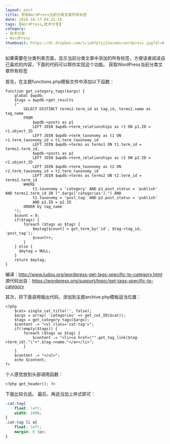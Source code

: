 ```yaml
---
layout: post
title: 获取WordPress当前分类文章所有标签
date: 2016-10-17 04:25:16
tags: [WordPress,技术分享]
category: 
- 技术分享
- WordPress
thumbnail: https://dl.dropbox.com/s/ju6fp7yj13acoms/wordpress.jpg?dl=0
---
```

如果需要在分类列表页面，显示当前分类文章中添加的所有标签，方便读者阅读自己喜欢的内容，下面的代码可以帮你实现这个功能。
获取WordPress当前分类文章所有标签
<!--more-->

首先，在主题functions.php模板文件中添加以下函数：
```
function get_category_tags($args) {
    global $wpdb;
    $tags = $wpdb->get_results
    ("
        SELECT DISTINCT terms2.term_id as tag_id, terms2.name as tag_name
        FROM
            $wpdb->posts as p1
            LEFT JOIN $wpdb->term_relationships as r1 ON p1.ID = r1.object_ID
            LEFT JOIN $wpdb->term_taxonomy as t1 ON r1.term_taxonomy_id = t1.term_taxonomy_id
            LEFT JOIN $wpdb->terms as terms1 ON t1.term_id = terms1.term_id,
            $wpdb->posts as p2
            LEFT JOIN $wpdb->term_relationships as r2 ON p2.ID = r2.object_ID
            LEFT JOIN $wpdb->term_taxonomy as t2 ON r2.term_taxonomy_id = t2.term_taxonomy_id
            LEFT JOIN $wpdb->terms as terms2 ON t2.term_id = terms2.term_id
        WHERE
            t1.taxonomy = 'category' AND p1.post_status = 'publish' AND terms1.term_id IN (".$args['categories'].") AND
            t2.taxonomy = 'post_tag' AND p2.post_status = 'publish'
            AND p1.ID = p2.ID
        ORDER by tag_name
    ");
    $count = 0;
    if($tags) {
        foreach ($tags as $tag) {
            $mytag[$count] = get_term_by('id', $tag->tag_id, 'post_tag');
            $count++;
        }
    } else {
      $mytag = NULL;
    }
    return $mytag;
}
```

编译：http://www.ludou.org/wordpress-get-tags-specific-to-category.html
源代码出自：https://wordpress.org/support/topic/get-tags-specific-to-category

其次，将下面调用输出代码，添加到主题archive.php模板适当位置：

```
<?php
    $cat= single_cat_title('', false);
    $args = array( 'categories' => get_cat_ID($cat));
    $tags = get_category_tags($args);
    $content .= "<ul class='cat-tag'>";
    if(!empty($tags)) {
        foreach ($tags as $tag) {
            $content .= "<li><a href=\"".get_tag_link($tag->term_id)."\">".$tag->name."</a></li>";
        }
    }
    $content .= "</ul>";
    echo $content;
?>
```

个人感觉放到头部调用函数：
```
<?php get_header(); ?>
```

下面比较合适。
最后，再适当加上样式即可：

```css
.cat-tag{
    float: left;
    width: 100%;
}
.cat-tag li a{
    float: left;
    margin: 0 5px;
}
```
